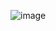 ![image](https://user-images.githubusercontent.com/84140842/184291614-45eafc5e-e5aa-4f7f-af48-9270c954f677.png)
